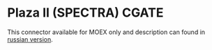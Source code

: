 # Plaza II (SPECTRA) CGATE

This connector available for MOEX only and description can found in [russian version](https://doc.stocksharp.ru/topics/api/connectors/russia/plaza.html).
